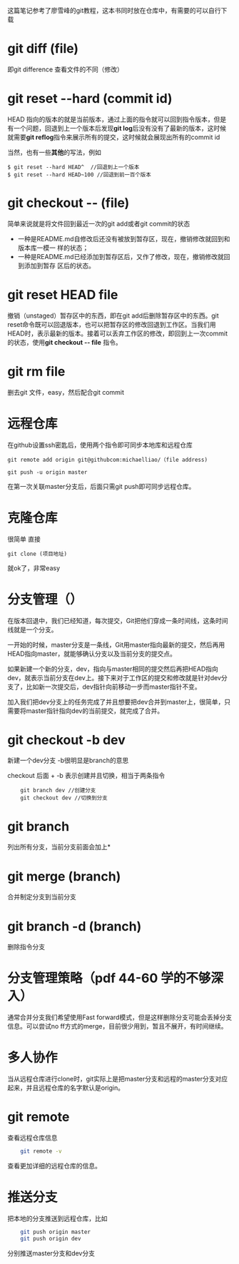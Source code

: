 这篇笔记参考了廖雪峰的git教程，这本书同时放在仓库中，有需要的可以自行下载

# git diff (file)
即git difference 查看文件的不同（修改）

# git reset --hard (commit id)
HEAD 指向的版本的就是当前版本，通过上面的指令就可以回到指令版本，但是有一个问题，回退到上一个版本后发现**git log**后没有没有了最新的版本，这时候就需要**git reflog**指令来展示所有的提交，这时候就会展现出所有的commit id

当然，也有一些**其他**的写法，例如

    $ git reset --hard HEAD^  //回退到上一个版本
    $ git reset --hard HEAD~100 //回退到前一百个版本

# git checkout -- (file)
简单来说就是将文件回到最近一次的git add或者git commit的状态
- ⼀种是README.md⾃修改后还没有被放到暂存区，现在，撤销修改就回到和版本库⼀模⼀
样的状态；
- ⼀种是README.md已经添加到暂存区后，⼜作了修改，现在，撤销修改就回到添加到暂存
区后的状态。

# git reset HEAD file
撤销（unstaged）暂存区中的东西，即在git add后删除暂存区中的东西。git reset命令既可以回退版本，也可以把暂存区的修改回退到⼯作区。当我们⽤HEAD时，表⽰最新的版本。接着可以丢弃工作区的修改，即回到上一次commit的状态，使用**git checkout -- file** 指令。

# git rm file 
删去git 文件，easy，然后配合git commit 

# 远程仓库
在github设置ssh密匙后，使用两个指令即可同步本地库和远程仓库

    git remote add origin git@githubcom:michaelliao/（file address)

    git push -u origin master

在第一次关联master分支后，后面只需git push即可同步远程仓库。

# 克隆仓库
很简单 直接

    git clone (项目地址)

就ok了，非常easy

# 分支管理（）
在版本回退中，我们已经知道，每次提交，Git把他们穿成一条时间线，这条时间线就是一个分支。

一开始的时候，master分支是一条线，Git用master指向最新的提交，然后再用HEAD指向master，就能够确认分支以及当前分支的提交点。

如果新建一个新的分支，dev，指向与master相同的提交然后再把HEAD指向dev，就表示当前分支在dev上。接下来对于工作区的提交和修改就是针对dev分支了，比如新一次提交后，dev指针向前移动一步而master指针不变。

加入我们把dev分支上的任务完成了并且想要把dev合并到master上，很简单，只需要将master指针指向dev的当前提交，就完成了合并。

# git checkout -b dev
新建一个dev分支 -b很明显是branch的意思

checkout 后面 + -b 表示创建并且切换，相当于两条指令
```shell
    git branch dev //创建分支
    git checkout dev //切换到分支
```
# git branch 
列出所有分支，当前分支前面会加上*

# git merge (branch)
合并制定分支到当前分支

# git branch -d (branch)
删除指令分支

# 分支管理策略（pdf 44-60 学的不够深入）
通常合并分支我们希望使用Fast forward模式，但是这样删除分支可能会丢掉分支信息。可以尝试no ff方式的merge，目前很少用到，暂且不展开，有时间继续。

# 多人协作
当从远程仓库进行clone时，git实际上是把master分支和远程的master分支对应起来，并且远程仓库的名字默认是origin。
# git remote
查看远程仓库信息
```bash
    git remote -v 
```
查看更加详细的远程仓库的信息。
# 推送分支
把本地的分支推送到远程仓库，比如
```bash
    git push origin master
    git push origin dev
```
分别推送master分支和dev分支

